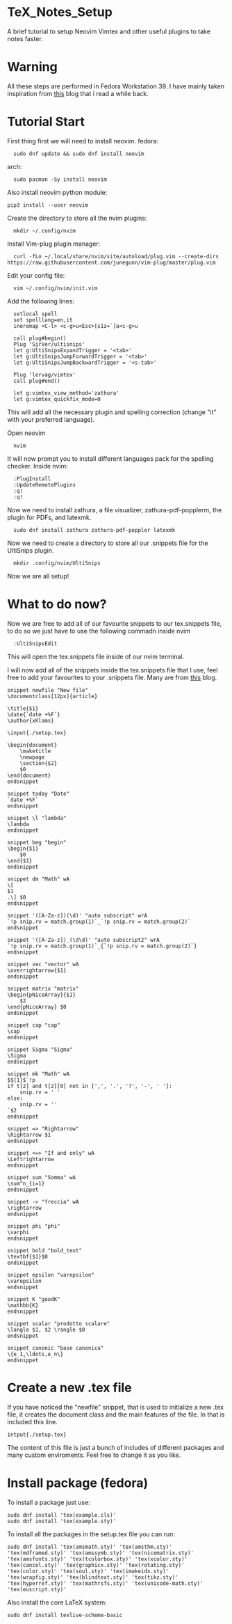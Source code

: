 # TeX_Notes_Setup
A brief tutorial to setup Neovim Vimtex and other useful plugins to take notes faster.

# Warning
All these steps are performed in Fedora Workstation 39.
I have mainly taken inspiration from [this](https://castel.dev/post/lecture-notes-1/) blog that i read a while back.

# Tutorial Start
First thing first we will need to install neovim.
fedora:

      sudo dnf update && sudo dnf install neovim

arch:

      sudo pacman -Sy install neovim

Also install neovim python module:

    pip3 install --user neovim

Create the directory to store all the nvim plugins:

      mkdir ~/.config/nvim

Install Vim-plug plugin manager:

      curl -fLo ~/.local/share/nvim/site/autoload/plug.vim --create-dirs https://raw.githubusercontent.com/junegunn/vim-plug/master/plug.vim

Edit your config file:

      vim ~/.config/nvim/init.vim

Add the following lines:

      setlocal spell
      set spelllang=en,it
      inoremap <C-l> <c-g>u<Esc>[s1z=`]a<c-g>u

      call plug#begin()
      Plug 'SirVer/ultisnips'
      let g:UltiSnipsExpandTrigger = '<tab>'
      let g:UltiSnipsJumpForwardTrigger = '<tab>'
      let g:UltiSnipsJumpBackwardTrigger = '<s-tab>'
      
      Plug 'lervag/vimtex'
      call plug#end()
      
      let g:vimtex_view_method='zathura'
      let g:vimtex_quickfix_mode=0

This will add all the necessary plugin and spelling correction (change "it" with your preferred language).

Open neovim

      nvim

It will now prompt you to install different languages pack for the spelling checker.
Inside nvim:

      :PlugInstall
      :UpdateRemotePlugins
      :q!
      :q!

Now we need to install zathura, a file visualizer, zathura-pdf-popplerm, the plugin for PDFs, and latexmk.

      sudo dnf install zathura zathura-pdf-poppler latexmk

Now we need to create a directory to store all our .snippets file for the UltiSnips plugin.

      mkdir .config/nvim/UltiSnips

Now we are all setup!

# What to do now?
Now we are free to add all of our favourite snippets to our tex.snippets file, to do so we just have to use the following commadn inside nvim

      :UltiSnipsEdit

This will open the tex.snippets file inside of our nvim terminal.

I will now add all of the snippets inside the tex.snippets file that I use, feel free to add your favourites to your .snippets file. Many are from [this](https://castel.dev/post/lecture-notes-1/) blog.

```
snippet newfile "New file"
\documentclass[12px]{article}

\title{$1}
\date{`date +%F`}
\author{xKlams}

\input{./setup.tex}

\begin{document}
	\maketitle
	\newpage
	\section{$2}
	$0
\end{document}
endsnippet

snippet today "Date"
`date +%F`
endsnippet

snippet \l "lambda"
\lambda
endsnippet

snippet beg "begin"
\begin{$1}
	$0
\end{$1}
endsnippet

snippet dm "Math" wA
\[
$1
.\] $0
endsnippet

snippet '([A-Za-z])(\d)' "auto subscript" wrA
`!p snip.rv = match.group(1)`_`!p snip.rv = match.group(2)`
endsnippet

snippet '([A-Za-z])_(\d\d)' "auto subscript2" wrA
`!p snip.rv = match.group(1)`_{`!p snip.rv = match.group(2)`}
endsnippet

snippet vec "vector" wA
\overrightarrow{$1}
endsnippet

snippet matrix "matrix"
\begin{pNiceArray}{$1}
	$2
\end{pNiceArray} $0
endsnippet

snippet cap "cap"
\cap
endsnippet

snippet Sigma "Sigma"
\Sigma
endsnippet

snippet mk "Math" wA
$${1}$`!p
if t[2] and t[2][0] not in [',', '.', '?', '-', ' ']:
    snip.rv = ' '
else:
    snip.rv = ''
`$2
endsnippet

snippet => "Rightarrow"
\Rightarrow $1
endsnippet

snippet <=> "If and only" wA
\Leftrightarrow
endsnippet

snippet sum "Somma" wA
\sum^n_{i=1}
endsnippet

snippet -> "freccia" wA
\rightarrow
endsnippet

snippet phi "phi" 
\varphi
endsnippet

snippet bold "bold_text" 
\textbf{$1}$0
endsnippet

snippet epsilon "varepsilon" 
\varepsilon
endsnippet

snippet K "goodK"
\mathbb{K}
endsnippet

snippet scalar "prodotto scalare" 
\langle $1, $2 \rangle $0
endsnippet

snippet canonic "base canonica"
\{e_1,\ldots,e_n\}
endsnippet

```

# Create a new .tex file

If you have noticed the "newfile" snippet, that is used to initialize a new .tex file, it creates the document class and the main features of the file. In that is included this line.

	intput{./setup.tex}

The content of this file is just a bunch of includes of different packages and many custom enviroments. Feel free to change it as you like.

# Install package (fedora)

To install a package just use:

	sudo dnf install 'tex(example.cls)' 
	sudo dnf install 'tex(example.sty)'

To install all the packages in the setup.tex file you can run:

	sudo dnf install 'tex(amsmath.sty)' 'tex(amsthm.sty)' 'tex(mdframed.sty)' 'tex(amssymb.sty)' 'tex(nicematrix.sty)' 'tex(amsfonts.sty)' 'tex(tcolorbox.sty)' 'tex(xcolor.sty)' 'tex(cancel.sty)' 'tex(graphicx.sty)' 'tex(rotating.sty)' 'tex(color.sty)' 'tex(soul.sty)' 'tex(imakeidx.sty)' 'tex(wrapfig.sty)' 'tex(blindtext.sty)' 'tex(tikz.sty)' 'tex(hyperref.sty)' 'tex(mathrsfs.sty)' 'tex(unicode-math.sty)' 'tex(euscript.sty)'

 Also install the core LaTeX system:
 
 	sudo dnf install texlive-scheme-basic

